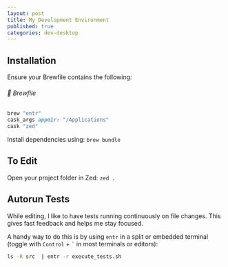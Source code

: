 ```yaml
---
layout: post
title: My Development Environment
published: true
categories: dev-desktop
---
```


## Installation
Ensure your Brewfile contains the following:
###### 📄 Brewfile
```ruby
brew "entr"
cask_args appdir: "/Applications"
cask "zed"
```

Install dependencies using: `brew bundle`

## To Edit
Open your project folder in Zed: `zed .`

## Autorun Tests
While editing, I like to have tests running continuously on file changes. This gives fast feedback and helps me stay focused.

A handy way to do this is by using `entr` in a split or embedded terminal (toggle with `Control` + ``` ` ``` in most terminals or editors):

```bash
ls -R src  | entr -r execute_tests.sh
```
